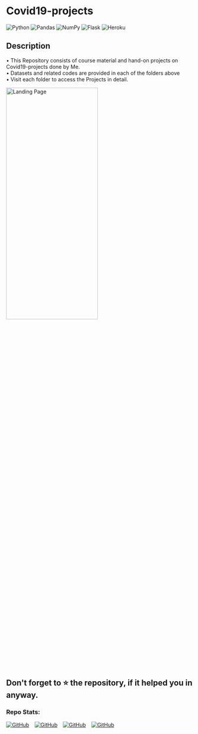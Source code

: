 # Covid19-projects

<img alt="Python" src="https://img.shields.io/badge/python%20-%2314354C.svg?&style=for-the-badge&logo=python&logoColor=white" /> <img alt="Pandas" src="https://img.shields.io/badge/pandas%20-%23150458.svg?&style=for-the-badge&logo=pandas&logoColor=white" /> <img alt="NumPy" src="https://img.shields.io/badge/numpy%20-%23013243.svg?&style=for-the-badge&logo=numpy&logoColor=white" /> <img alt="Flask" src="https://img.shields.io/badge/flask%20-%23000.svg?&style=for-the-badge&logo=flask&logoColor=white" /> <img alt="Heroku" src="https://img.shields.io/badge/heroku%20-%23430098.svg?&style=for-the-badge&logo=heroku&logoColor=white" />	


## Description
• This Repository consists of course material and hand-on projects on Covid19-projects done by Me.\
• Datasets and related codes are provided in each of the folders above\
• Visit each folder to access the Projects in detail.




<img src="https://github.com/RIT-MESH/Covid19-projects/blob/main/coronavirus.jpg" alt="Landing Page" height="40%" width="70%" />

## Don't forget to ⭐ the repository, if it helped you in anyway.

### Repo Stats:
[![GitHub](https://img.shields.io/github/followers/RIT-MESH?style=social)](https://github.com/RIT-MESH)  &ensp;  [![GitHub](https://img.shields.io/github/stars/RIT-MESH/Covid19-projects?style=social)](https://github.com/RIT-MESH/Covid19-projects)  &ensp;  [![GitHub](https://img.shields.io/github/forks/RIT-MESH/Covid19-projects?style=social)](https://github.com/RIT-MESH/Covid19-projects)  &ensp; [![GitHub](https://img.shields.io/github/watchers/RIT-MESH/Covid19-projects?style=social)](https://github.com/RIT-MESH/Covid19-projects)
